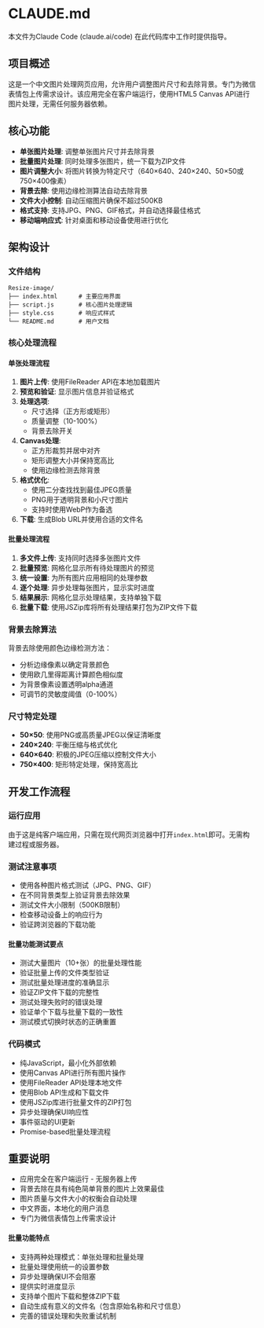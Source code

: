 # CLAUDE.md

本文件为Claude Code (claude.ai/code) 在此代码库中工作时提供指导。

## 项目概述

这是一个中文图片处理网页应用，允许用户调整图片尺寸和去除背景。专门为微信表情包上传需求设计。该应用完全在客户端运行，使用HTML5 Canvas API进行图片处理，无需任何服务器依赖。

## 核心功能

- **单张图片处理**: 调整单张图片尺寸并去除背景
- **批量图片处理**: 同时处理多张图片，统一下载为ZIP文件
- **图片调整大小**: 将图片转换为特定尺寸（640×640、240×240、50×50或750×400像素）
- **背景去除**: 使用边缘检测算法自动去除背景
- **文件大小控制**: 自动压缩图片确保不超过500KB
- **格式支持**: 支持JPG、PNG、GIF格式，并自动选择最佳格式
- **移动端响应式**: 针对桌面和移动设备使用进行优化

## 架构设计

### 文件结构
```
Resize-image/
├── index.html      # 主要应用界面
├── script.js       # 核心图片处理逻辑
├── style.css       # 响应式样式
└── README.md       # 用户文档
```

### 核心处理流程

#### 单张处理流程
1. **图片上传**: 使用FileReader API在本地加载图片
2. **预览和验证**: 显示图片信息并验证格式
3. **处理选项**:
   - 尺寸选择（正方形或矩形）
   - 质量调整（10-100%）
   - 背景去除开关
4. **Canvas处理**:
   - 正方形裁剪并居中对齐
   - 矩形调整大小并保持宽高比
   - 使用边缘检测去除背景
5. **格式优化**:
   - 使用二分查找找到最佳JPEG质量
   - PNG用于透明背景和小尺寸图片
   - 支持时使用WebP作为备选
6. **下载**: 生成Blob URL并使用合适的文件名

#### 批量处理流程
1. **多文件上传**: 支持同时选择多张图片文件
2. **批量预览**: 网格化显示所有待处理图片的预览
3. **统一设置**: 为所有图片应用相同的处理参数
4. **逐个处理**: 异步处理每张图片，显示实时进度
5. **结果展示**: 网格化显示处理结果，支持单独下载
6. **批量下载**: 使用JSZip库将所有处理结果打包为ZIP文件下载

### 背景去除算法

背景去除使用颜色边缘检测方法：
- 分析边缘像素以确定背景颜色
- 使用欧几里得距离计算颜色相似度
- 为背景像素设置透明alpha通道
- 可调节的灵敏度阈值（0-100%）

### 尺寸特定处理

- **50×50**: 使用PNG或高质量JPEG以保证清晰度
- **240×240**: 平衡压缩与格式优化
- **640×640**: 积极的JPEG压缩以控制文件大小
- **750×400**: 矩形特定处理，保持宽高比

## 开发工作流程

### 运行应用
由于这是纯客户端应用，只需在现代网页浏览器中打开`index.html`即可。无需构建过程或服务器。

### 测试注意事项
- 使用各种图片格式测试（JPG、PNG、GIF）
- 在不同背景类型上验证背景去除效果
- 测试文件大小限制（500KB限制）
- 检查移动设备上的响应行为
- 验证跨浏览器的下载功能

#### 批量功能测试要点
- 测试大量图片（10+张）的批量处理性能
- 验证批量上传的文件类型验证
- 测试批量处理进度的准确显示
- 验证ZIP文件下载的完整性
- 测试处理失败时的错误处理
- 验证单个下载与批量下载的一致性
- 测试模式切换时状态的正确重置

### 代码模式
- 纯JavaScript，最小化外部依赖
- 使用Canvas API进行所有图片操作
- 使用FileReader API处理本地文件
- 使用Blob API生成和下载文件
- 使用JSZip库进行批量文件的ZIP打包
- 异步处理确保UI响应性
- 事件驱动的UI更新
- Promise-based批量处理流程

## 重要说明

- 应用完全在客户端运行 - 无服务器上传
- 背景去除在具有纯色简单背景的图片上效果最佳
- 图片质量与文件大小的权衡会自动处理
- 中文界面，本地化的用户消息
- 专门为微信表情包上传需求设计

#### 批量功能特点
- 支持两种处理模式：单张处理和批量处理
- 批量处理使用统一的设置参数
- 异步处理确保UI不会阻塞
- 提供实时进度显示
- 支持单个图片下载和整体ZIP下载
- 自动生成有意义的文件名（包含原始名称和尺寸信息）
- 完善的错误处理和失败重试机制
